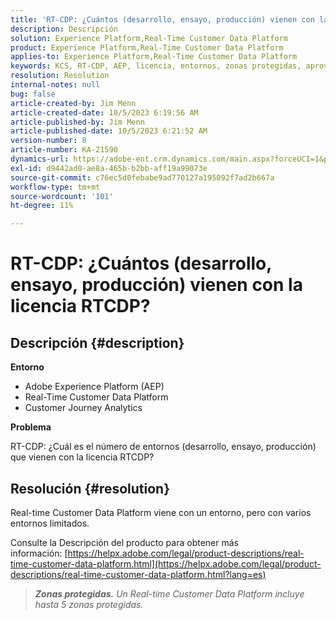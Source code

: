 ```yaml
---
title: 'RT-CDP: ¿Cuántos (desarrollo, ensayo, producción) vienen con la licencia RTCDP?'
description: Descripción
solution: Experience Platform,Real-Time Customer Data Platform
product: Experience Platform,Real-Time Customer Data Platform
applies-to: Experience Platform,Real-Time Customer Data Platform
keywords: KCS, RT-CDP, AEP, licencia, entornos, zonas protegidas, aprovisionamiento, Customer Journey Analytics, desarrollo, ensayo, producción, Adobe Experience Platform
resolution: Resolution
internal-notes: null
bug: false
article-created-by: Jim Menn
article-created-date: 10/5/2023 6:19:56 AM
article-published-by: Jim Menn
article-published-date: 10/5/2023 6:21:52 AM
version-number: 8
article-number: KA-21590
dynamics-url: https://adobe-ent.crm.dynamics.com/main.aspx?forceUCI=1&pagetype=entityrecord&etn=knowledgearticle&id=10716b2f-4763-ee11-be6e-6045bd006268
exl-id: d9442ad0-ae8a-465b-b2bb-aff19a99073e
source-git-commit: c76ec5d0febabe9ad770127a195092f7ad2b667a
workflow-type: tm+mt
source-wordcount: '101'
ht-degree: 11%

---
```


# RT-CDP: ¿Cuántos (desarrollo, ensayo, producción) vienen con la licencia RTCDP?

## Descripción {#description}


<b>Entorno</b>

- Adobe Experience Platform (AEP)
- Real-Time Customer Data Platform
- Customer Journey Analytics




<b>Problema</b>

RT-CDP: ¿Cuál es el número de entornos (desarrollo, ensayo, producción) que vienen con la licencia RTCDP?


## Resolución {#resolution}


Real-time Customer Data Platform viene con un entorno, pero con varios entornos limitados.

Consulte la Descripción del producto para obtener más información: [https://helpx.adobe.com/legal/product-descriptions/real-time-customer-data-platform.html](https://helpx.adobe.com/legal/product-descriptions/real-time-customer-data-platform.html?lang=es)


> <b>*Zonas protegidas.</b> Un Real-time Customer Data Platform incluye hasta 5 zonas protegidas.*
